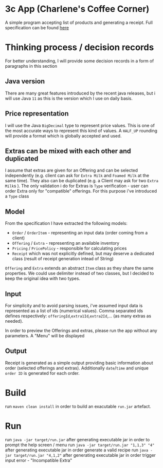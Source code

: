 # 3c App (Charlene's Coffee Corner)

A simple program accepting list of products and generating a receipt. Full specification can be found [here](/SPEC.MD)

# Thinking process / decision records

For better understanding, I will provide some decision records in a form of paragraphs in this section

## Java version

There are many great features introduced by the recent java releases, but i will use Java `11` as this is the version
which I use on daily basis.

## Price representation

I will use the Java `BigDecimal` type to represent price values. This is one of the most accurate ways to represent this
kind of values. A `HALF_UP` rounding will provide a format which is globally accepted and used.

## Extras can be mixed with each other and duplicated

I assume that extras are given for an Offering and can be selected independently (e.g. client can ask for `Extra Milk`
and `Foamed Milk` at the same time). They also can be duplicated (e.g. a Client may ask for two `Extra Milk`s ). The
only validation i do for Extras is `Type` verification - user can order Extra only for "compatible" offerings. For this
purpose i've introduced a `Type` class

## Model

From the specification I have extracted the following models:

* `Order` / `OrderItem` - representing an input data (order coming from a client)
* `Offering` / `Extra` - representing an available inventory
* `Pricing` / `PricePolicy` - responsible for calculating prices
* `Receipt` which was not explicitly defined, but may deserve a dedicated class (result of receipt generation intead of String)

`Offering` and `Extra` extends an abstract `Item` class as they share the same properties. We could use delimiter
instead of two classes, but I decided to keep the original idea with two types.

## Input

For simplicity and to avoid parsing issues, i've assumed input data is represented as a list of ids (numerical values).
Comma separated ids defines respectively: `offeringId`,`extra1Id`,`extra2Id`,... (as many extras as needed).

In order to preview the Offerings and extras, please run the app without any parameters. A "Menu" will be displayed

## Output

Receipt is generated as a simple output providing basic information about order (selected offerings and extras).
Additionally `date`/`time` and unique `order ID` is generated for each order.

# Build

run `maven clean install` in order to build an exacutable `run.jar` artefact.

# Run

run `java -jar target/run.jar` after generating executable jar in order to prompt the help screen / menu
run `java -jar target/run.jar "1,1,3" "4"` after generating executable jar in order generate a valid recipe
run `java -jar target/run.jar "4,1,2"` after generating executable jar in order trigger input error - "Incompatible
Extra" 



